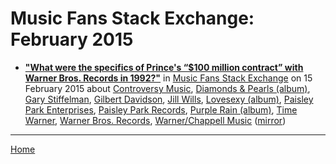 # Music Fans Stack Exchange: February 2015

 - [**"What were the specifics of Prince's “$100 million contract” with Warner Bros. Records in 1992?"**](https://musicfans.stackexchange.com/a/89/129) in [Music Fans Stack Exchange](https://musicfans.stackexchange.com/) on 15 February 2015 about [Controversy Music](../../topics/controversy-music/index.md), [Diamonds & Pearls (album)](../../topics/album/diamonds-pearls/index.md), [Gary Stiffelman](../../topics/gary-stiffelman/index.md), [Gilbert Davidson](../../topics/gilbert-davidson/index.md), [Jill Wills](../../topics/jill-wills/index.md), [Lovesexy (album)](../../topics/album/lovesexy/index.md), [Paisley Park Enterprises](../../topics/paisley-park-enterprises/index.md), [Paisley Park Records](../../topics/paisley-park-records/index.md), [Purple Rain (album)](../../topics/album/purple-rain/index.md), [Time Warner](../../topics/time-warner/index.md), [Warner Bros. Records](../../topics/warner-bros-records/index.md), [Warner/Chappell Music](../../topics/warner-chappell-music/index.md) ([mirror](https://web.archive.org/web/*/https://musicfans.stackexchange.com/a/89/129))

----

[Home](./)
